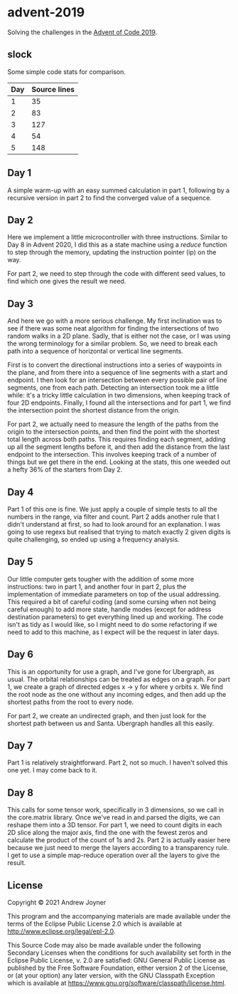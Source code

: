 # advent-2019

Solving the challenges in the [Advent of Code 2019](https://adventofcode.com/2019).

## slock

Some simple code stats for comparison.

Day | Source lines
----|---------------
  1 |  35
  2 |  83
  3 | 127
  4 |  54
  5 | 148

## Day 1

A simple warm-up with an easy summed calculation in part 1, following by a recursive version in part 2 to find the converged value of a sequence.

## Day 2

Here we implement a little microcontroller with three instructions. Similar to Day 8 in Advent 2020, I did this as a state machine using a *reduce* function to step through the memory, updating the instruction pointer (ip) on the way.

For part 2, we need to step through the code with different seed values, to find which one gives the result we need.

## Day 3

And here we go with a more serious challenge. My first inclination was to see if there was some neat algorithm for finding the intersections of two random walks in a 2D plane. Sadly, that is either not the case, or I was using the wrong terminology for a similar problem. So, we need to break each path into a sequence of horizontal or vertical line segments. 

First is to convert the directional instructions into a series of waypoints in the plane, and from there into a sequence of line segments with a start and endpoint. I then look for an intersection between every possible pair of line segments, one from each path. Detecting an intersection took me a little while: it's a tricky little calculation in two dimensions, when keeping track of four 2D endpoints. Finally, I found all the intersections and for part 1, we find the intersection point the shortest distance from the origin.

For part 2, we actually need to measure the length of the paths from the origin to the intersection points, and then find the point with the shortest total length across both paths. This requires finding each segment, adding up all the segment lengths before it, and then add the distance from the last endpoint to the intersection. This involves keeping track of a number of things but we get there in the end. Looking at the stats, this one weeded out a hefty 36% of the starters from Day 2.

## Day 4

Part 1 of this one is fine. We just apply a couple of simple tests to all the numbers in the range, via filter and count. Part 2 adds another rule that I didn't understand at first, so had to look around for an explanation. I was going to use regexs but realised that trying to match exactly 2 given digits is quite challenging, so ended up using a frequency analysis.

## Day 5

Our little computer gets tougher with the addition of some more instructions: two in part 1, and another four in part 2, plus the implementation of immediate parameters on top of the usual addressing. This required a bit of careful coding (and some cursing when not being careful enough) to add more state, handle modes (except for address destination parameters) to get everything lined up and working. The code isn't as tidy as I would like, so I might need to do some refactoring if we need to add to this machine, as I expect will be the request in later days.

## Day 6

This is an opportunity for use a graph, and I've gone for Ubergraph, as usual. The orbital relationships can be treated as edges on a graph. For part 1, we create a graph of directed edges x -> y for where y orbits x. We find the root node as the one without any incoming edges, and then add up the shortest paths from the root to every node.

For part 2, we create an undirected graph, and then just look for the shortest path between us and Santa. Ubergraph handles all this easily.

## Day 7

Part 1 is relatively straightforward. Part 2, not so much. I haven't solved this one yet. I may come back to it.

## Day 8

This calls for some tensor work, specifically in 3 dimensions, so we call in the core.matrix library. Once we've read in and parsed the digits, we can reshape them into a 3D tensor. For part 1, we need to count digits in each 2D slice along the major axis, find the one with the fewest zeros and calculate the product of the count of 1s and 2s. Part 2 is actually easier here because we just need to merge the layers according to a transparency rule. I get to use a simple map-reduce operation over all the layers to give the result.

## License

Copyright © 2021 Andrew Joyner

This program and the accompanying materials are made available under the
terms of the Eclipse Public License 2.0 which is available at
http://www.eclipse.org/legal/epl-2.0.

This Source Code may also be made available under the following Secondary
Licenses when the conditions for such availability set forth in the Eclipse
Public License, v. 2.0 are satisfied: GNU General Public License as published by
the Free Software Foundation, either version 2 of the License, or (at your
option) any later version, with the GNU Classpath Exception which is available
at https://www.gnu.org/software/classpath/license.html.
